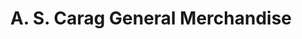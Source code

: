 ---
title: "A. S. Carag General Merchandise"
url: /marikina/a-s-carag-general-merchandise/
shop: Lebensmittel
---
